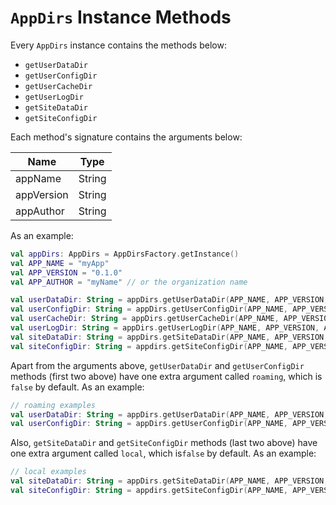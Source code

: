 # `AppDirs` Instance Methods

Every `AppDirs` instance contains the methods below:

 - `getUserDataDir`
 - `getUserConfigDir`
 - `getUserCacheDir`
 - `getUserLogDir`
 - `getSiteDataDir`
 - `getSiteConfigDir`

Each method's signature contains the arguments below:

| Name | Type |
|------|------|
| appName | String |
| appVersion | String |
| appAuthor | String |

As an example:

```kotlin
val appDirs: AppDirs = AppDirsFactory.getInstance()
val APP_NAME = "myApp"
val APP_VERSION = "0.1.0"
val APP_AUTHOR = "myName" // or the organization name

val userDataDir: String = appDirs.getUserDataDir(APP_NAME, APP_VERSION, APP_AUTHOR)
val userConfigDir: String = appDirs.getUserConfigDir(APP_NAME, APP_VERSION, APP_AUTHOR)
val userCacheDir: String = appDirs.getUserCacheDir(APP_NAME, APP_VERSION, APP_AUTHOR)
val userLogDir: String = appDirs.getUserLogDir(APP_NAME, APP_VERSION, APP_AUTHOR)
val siteDataDir: String = appDirs.getSiteDataDir(APP_NAME, APP_VERSION, APP_AUTHOR)
val siteConfigDir: String = appdirs.getSiteConfigDir(APP_NAME, APP_VERSION, APP_AUTHOR)
```

Apart from the arguments above, `getUserDataDir` and `getUserConfigDir` methods
(first two above) have one extra argument called `roaming`, which is `false` by
default. As an example:

```kotlin
// roaming examples
val userDataDir: String = appDirs.getUserDataDir(APP_NAME, APP_VERSION, APP_AUTHOR, true)
val userConfigDir: String = appDirs.getUserConfigDir(APP_NAME, APP_VERSION, APP_AUTHOR, true)
```

Also, `getSiteDataDir` and `getSiteConfigDir` methods (last two above) have
one extra argument called `local`, which is`false` by default. As an example:

```kotlin
// local examples
val siteDataDir: String = appDirs.getSiteDataDir(APP_NAME, APP_VERSION, APP_AUTHOR, true)
val siteConfigDir: String = appdirs.getSiteConfigDir(APP_NAME, APP_VERSION, APP_AUTHOR, true)
```